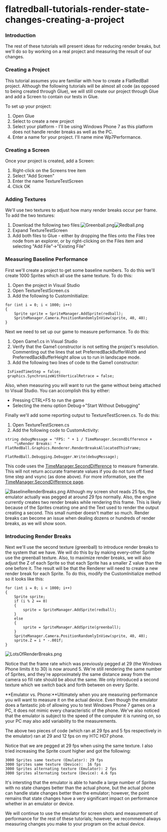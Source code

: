 # flatredball-tutorials-render-state-changes-creating-a-project

### Introduction

The rest of these tutorials will present ideas for reducing render breaks, but we'll do so by working on a real project and measuring the result of our changes.

### Creating a Project

This tutorial assumes you are familiar with how to create a FlatRedBall project. Although the following tutorials will be almost all code (as opposed to being created through Glue), we will still create our project through Glue and add a Screen to contain our tests in Glue.

To set up your project:

1. Open Glue
2. Select to create a new project
3. Select your platform - I'll be using Windows Phone 7 as this platform does not handle render breaks as well as the PC.
4. Enter a name for your project. I'll name mine Wp7Performance.

### Creating a Screen

Once your project is created, add a Screen:

1. Right-click on the Screens tree item
2. Select "Add Screen"
3. Enter the name TextureTestScreen
4. Click OK

### Adding Textures

We'll use two textures to adjust how many render breaks occur per frame. To add the two textures:

1. Download the following two files:![Greenball.png](../../../media/migrated_media-Greenball.png)![Redball.png](../../../media/migrated_media-Redball.png)
2. Expand TextureTestScreen
3. Add both files to Glue - either by dropping the files onto the Files tree node from an explorer, or by right-clicking on the Files item and selecting "Add File"->"Existing File"

### Measuring Baseline Performance

First we'll create a project to get some baseline numbers. To do this we'll create 1000 Sprites which all use the same texture. To do this:

1. Open the project in Visual Studio
2. Open TextureTestScreen.cs
3. Add the following to CustomInitialize:

&#x20;

```
for (int i = 0; i < 1000; i++)
{
    Sprite sprite = SpriteManager.AddSprite(redball);
    SpriteManager.Camera.PositionRandomlyInView(sprite, 40, 40);
}
```

Next we need to set up our game to measure performance. To do this:

1. Open Game1.cs in Visual Studio
2. Verify that the Game1 constructor is not setting the project's resolution. Commenting out the lines that set PreferredBackBufferWidth and PreferredBackBufferHeight allow us to run in landscape mode.
3. Add the following two lines of code to the Game1 constructor:

&#x20;

```
 IsFixedTimeStep = false;
 graphics.SynchronizeWithVerticalRetrace = false;
```

Also, when measuring you will want to run the game without being attached to Visual Studio. You can accomplish this by either:

* Pressing CTRL+F5 to run the game
* Selecting the menu option Debug->"Start Without Debugging"

Finally we'll add some reporting output to TextureTestScreen.cs. To do this:

1. Open TextureTestScreen.cs
2. Add the following code to CustomActivity:

&#x20;

```
string debugMessage = "FPS: " + 1 / TimeManager.SecondDifference +
    "\nRender Breaks: " + FlatRedBall.Graphics.Renderer.RenderBreaksAllocatedThisFrame;

FlatRedBall.Debugging.Debugger.Write(debugMessage);
```

This code uses the [TimeManager.SecondDifference](../../../frb/docs/index.php) to measure framerate. This will not return accurate framerate values if you do not turn off fixed time step and vsync (as done above). For more information, see the [TimeManager.SecondDifference page](../../../frb/docs/index.php).

![BaselineRenderBreaks.png](../../../media/migrated_media-BaselineRenderBreaks.png) Although my screen shot reads 25 fps, the emulator actually was pegged at around 29 fps normally. Also, the engine currently creates two render breaks while rendering this frame. This is likely because of the Sprites creating one and the Text used to render the output creating a second. This small number doesn't matter so much. Render breaks can become an issue when dealing dozens or hundreds of render breaks, as we will show soon.

### Introducing Render Breaks

Next we'll use the second texture (greenball) to introduce render breaks to the system that we have. We will do this by by making every-other Sprite use the greenball texture. Also, to maximize render breaks, we will also adjust the Z of each Sprite so that each Sprite has a smaller Z value than the one before it. The result will be that the Renderer will need to create a new render break for each Sprite. To do this, modify the CustomInitialize method so it looks like this:

```
for (int i = 0; i < 1000; i++)
{
    Sprite sprite;
    if (i % 2 == 0)
    {
        sprite = SpriteManager.AddSprite(redball);
    }
    else
    {
        sprite = SpriteManager.AddSprite(greenball);
    }
    SpriteManager.Camera.PositionRandomlyInView(sprite, 40, 40);
    sprite.Z = i * -.001f;
}
```

![LotsOfRenderBreaks.png](../../../media/migrated_media-LotsOfRenderBreaks.png)

Notice that the frame rate which was previously pegged at 29 (the Windows Phone limits it to 30) is now around 5. We're still rendering the same number of Sprites, and they're approximately the same distance away from the camera so fill rate should be about the same. We only introduced a second texture which we switch back and forth between on every Sprite.

\*\*Emulator vs. Phone:\*\*Ultimately when you are measuring performance you will want to measure it on the actual device. Even though the emulator does a fantastic job of allowing you to test Windows Phone 7 games on a PC, it does not mimic every characteristic of the phone. We've also noticed that the emulator is subject to the speed of the computer it is running on, so your PC may also add variability to the measurements.

The above two pieces of code (which ran at 29 fps and 5 fps respectively in the emulator) ran at 29 and 12 fps on my HTC HD7 phone.

Notice that we are pegged at 29 fps when using the same texture. I also tried increasing the Sprite count higher and got the following:

```
3000 Sprites same texture (Emulator): 29 fps
3000 Sprites same texture (Device):  16 fps
3000 Sprites alternating texture (Emulator): 2 fps
3000 Sprites alternating texture (Device): 4.6 fps
```

It's intersting that the emulator is able to handle a large number of Sprites with no state changes better than the actual phone, but the actual phone can handle state changes better than the emulator; however, the point remains that state changes have a very significant impact on performance whether in an emulator or device.

We will continue to use the emulator for screen shots and measurement of performance for the rest of these tutorials; however, we recommend always measuring changes you make to your program on the actual device.
